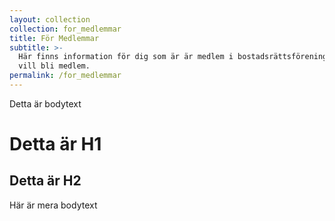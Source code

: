 ```yaml
---
layout: collection
collection: for_medlemmar
title: För Medlemmar
subtitle: >-
  Här finns information för dig som är är medlem i bostadsrättsföreningen eller
  vill bli medlem.
permalink: /for_medlemmar
---
```

Detta är bodytext

# Detta är H1

## Detta är H2

Här är mera bodytext
